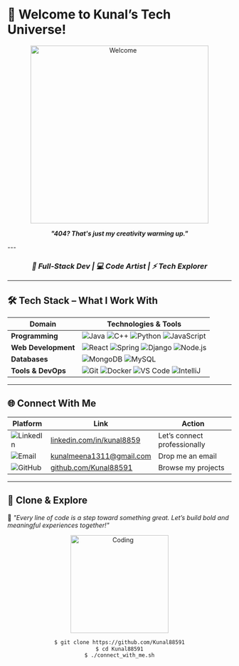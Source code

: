 # 🚀 Welcome to **Kunal’s Tech Universe!**

<p align="center">
  <img src="https://media.giphy.com/media/v1.Y2lkPTc5MGI3NjExcTZxY3I4bmV2ZzV6b2V2cGZlN3JmeXJwZ2V2cWp0bGJhYjJ4eXgxcyZlcD12MV9pbnRlcm5hbF9naWZfYnlfaWQmY3Q9Zw/2Yj2jQqj0pQwE/giphy.gif" alt="Welcome" width="400">
</p>


<p align="center">
  <b><i>"404? That's just my creativity warming up."</i></b>
</p>
---

<h3 align="center"><em>🚀 Full-Stack Dev | 💻 Code Artist | ⚡ Tech Explorer</em></h3>


---

## 🛠️ Tech Stack – What I Work With

| **Domain**           | **Technologies & Tools**                                                                 |
|----------------------|-------------------------------------------------------------------------------------------|
| **Programming**      | ![Java](https://img.shields.io/badge/Java-%23ED8B00.svg?style=for-the-badge&logo=java&logoColor=white) ![C++](https://img.shields.io/badge/C%2B%2B-%2300599C.svg?style=for-the-badge&logo=c%2B%2B&logoColor=white) ![Python](https://img.shields.io/badge/Python-3776AB?style=for-the-badge&logo=python&logoColor=white) ![JavaScript](https://img.shields.io/badge/JavaScript-F7DF1E?style=for-the-badge&logo=javascript&logoColor=black) |
| **Web Development**  | ![React](https://img.shields.io/badge/React-20232A?style=for-the-badge&logo=react&logoColor=61DAFB) ![Spring](https://img.shields.io/badge/Spring-6DB33F?style=for-the-badge&logo=spring&logoColor=white) ![Django](https://img.shields.io/badge/Django-092E20?style=for-the-badge&logo=django&logoColor=white) ![Node.js](https://img.shields.io/badge/Node.js-43853D?style=for-the-badge&logo=node.js&logoColor=white) |
| **Databases**        | ![MongoDB](https://img.shields.io/badge/MongoDB-4EA94B?style=for-the-badge&logo=mongodb&logoColor=white) ![MySQL](https://img.shields.io/badge/MySQL-4479A1?style=for-the-badge&logo=mysql&logoColor=white) |
| **Tools & DevOps**   | ![Git](https://img.shields.io/badge/Git-F05032?style=for-the-badge&logo=git&logoColor=white) ![Docker](https://img.shields.io/badge/Docker-2496ED?style=for-the-badge&logo=docker&logoColor=white) ![VS Code](https://img.shields.io/badge/VS%20Code-007ACC?style=for-the-badge&logo=visual-studio-code&logoColor=white) ![IntelliJ](https://img.shields.io/badge/IntelliJ%20IDEA-000000.svg?style=for-the-badge&logo=intellij-idea&logoColor=white) |

---

## 🌐 Connect With Me 

<div align="center">

| Platform | Link | Action |
|----------|------|--------|
| ![LinkedIn](https://img.shields.io/badge/-LinkedIn-0A66C2?style=for-the-badge&logo=linkedin&logoColor=white) | [linkedin.com/in/kunal8859](https://linkedin.com/in/kunal8859) | Let’s connect professionally |
| ![Email](https://img.shields.io/badge/-Email-D14836?style=for-the-badge&logo=gmail&logoColor=white) | [kunalmeena1311@gmail.com](mailto:kunalmeena1311@gmail.com) | Drop me an email |
| ![GitHub](https://img.shields.io/badge/-GitHub-181717?style=for-the-badge&logo=github&logoColor=white) | [github.com/Kunal88591](https://github.com/Kunal88591) | Browse my projects |

</div>

---

## 🧠 Clone & Explore

💫 *"Every line of code is a step toward something great. Let’s build bold and meaningful experiences together!"*

<div align="center">
  <img src="https://media.giphy.com/media/v1.Y2lkPTc5MGI3NjExeW9zYXRrZ2R0a2FwNHJwMXF2bWw2dGtyeGp3eWYzaXIxYXRva2t1eSZlcD12MV9pbnRlcm5hbF9naWZfYnlfaWQmY3Q9Zw/3o7qE1YN7aBOFPRw8E/giphy.gif" alt="Coding" width="220">
  
  ```bash
  $ git clone https://github.com/Kunal88591
  $ cd Kunal88591
  $ ./connect_with_me.sh



